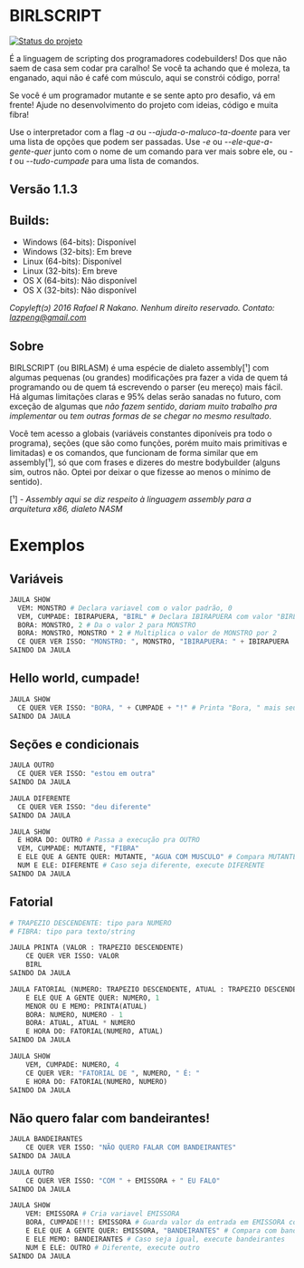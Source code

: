 # BIRLSCRIPT

[![Status do projeto](https://www.openhub.net/p/birlscript/widgets/project_thin_badge?format=gif&ref=Thin+badge)](https://www.openhub.net/p/birlscript)

É a linguagem de scripting dos programadores codebuilders! Dos que não saem de casa
sem codar pra caralho! Se você ta achando que é moleza, ta enganado, aqui não é
café com músculo, aqui se constrói código, porra!

Se você é um programador mutante e se sente apto pro desafio, vá em frente!
Ajude no desenvolvimento do projeto com ideias, código e muita fibra!

Use o interpretador com a flag *-a* ou *--ajuda-o-maluco-ta-doente* para ver uma lista
de opções que podem ser passadas. Use *-e* ou *--ele-que-a-gente-quer* junto com o nome
de um comando para ver mais sobre ele, ou *-t* ou *--tudo-cumpade* para uma lista de comandos.

## Versão 1.1.3

## Builds:
* Windows (64-bits): Disponível
* Windows (32-bits): Em breve
* Linux   (64-bits): Disponível
* Linux   (32-bits): Em breve
* OS X    (64-bits): Não disponível
* OS X    (32-bits): Não disponível

*Copyleft(ɔ) 2016 Rafael R Nakano. Nenhum direito reservado.*
*Contato: lazpeng@gmail.com*

## Sobre
BIRLSCRIPT (ou BIRLASM) é uma espécie de dialeto assembly[¹] com algumas pequenas (ou grandes)
modificações pra fazer a vida de quem tá programando ou de quem tá escrevendo o parser
(eu mereço) mais fácil. Há algumas limitações claras e 95% delas serão sanadas no futuro,
com exceção de algumas que *não fazem sentido*, *dariam muito trabalho pra implementar* ou
*tem outras formas de se chegar no mesmo resultado*.

Você tem acesso a globais (variáveis constantes diponíveis pra todo o programa), seções
(que são como funções, porém muito mais primitivas e limitadas) e os comandos, que funcionam
de forma similar que em assembly[¹], só que com frases e dizeres do mestre bodybuilder (alguns sim,
outros não. Optei por deixar o que fizesse ao menos o mínimo de sentido).

[¹] - *Assembly aqui se diz respeito à linguagem assembly para a arquitetura x86, dialeto NASM*

# Exemplos

## Variáveis
```python
JAULA SHOW
  VEM: MONSTRO # Declara variavel com o valor padrão, 0
  VEM, CUMPADE: IBIRAPUERA, "BIRL" # Declara IBIRAPUERA com valor "BIRL"
  BORA: MONSTRO, 2 # Da o valor 2 para MONSTRO
  BORA: MONSTRO, MONSTRO * 2 # Multiplica o valor de MONSTRO por 2
  CE QUER VER ISSO: "MONSTRO: ", MONSTRO, "IBIRAPUERA: " + IBIRAPUERA
SAINDO DA JAULA
```

## Hello world, cumpade!
```python
JAULA SHOW
  CE QUER VER ISSO: "BORA, " + CUMPADE + "!" # Printa "Bora, " mais seu username
SAINDO DA JAULA
```

## Seções e condicionais
```python
JAULA OUTRO
  CE QUER VER ISSO: "estou em outra"
SAINDO DA JAULA

JAULA DIFERENTE
  CE QUER VER ISSO: "deu diferente"
SAINDO DA JAULA

JAULA SHOW
  E HORA DO: OUTRO # Passa a execução pra OUTRO
  VEM, CUMPADE: MUTANTE, "FIBRA"
  E ELE QUE A GENTE QUER: MUTANTE, "AGUA COM MUSCULO" # Compara MUTANTE com "AGUA COM MUSCULO"
  NUM E ELE: DIFERENTE # Caso seja diferente, execute DIFERENTE
SAINDO DA JAULA
```

## Fatorial
```python
# TRAPEZIO DESCENDENTE: tipo para NUMERO
# FIBRA: tipo para texto/string

JAULA PRINTA (VALOR : TRAPEZIO DESCENDENTE)
    CE QUER VER ISSO: VALOR
    BIRL
SAINDO DA JAULA

JAULA FATORIAL (NUMERO: TRAPEZIO DESCENDENTE, ATUAL : TRAPEZIO DESCENDENTE)
    E ELE QUE A GENTE QUER: NUMERO, 1
    MENOR OU E MEMO: PRINTA(ATUAL)
    BORA: NUMERO, NUMERO - 1
    BORA: ATUAL, ATUAL * NUMERO
    E HORA DO: FATORIAL(NUMERO, ATUAL)
SAINDO DA JAULA

JAULA SHOW
    VEM, CUMPADE: NUMERO, 4
    CE QUER VER: "FATORIAL DE ", NUMERO, " É: "
    E HORA DO: FATORIAL(NUMERO, NUMERO)
SAINDO DA JAULA
```

## Não quero falar com bandeirantes!
```python
JAULA BANDEIRANTES
    CE QUER VER ISSO: "NÃO QUERO FALAR COM BANDEIRANTES"
SAINDO DA JAULA

JAULA OUTRO
    CE QUER VER ISSO: "COM " + EMISSORA + " EU FALO"
SAINDO DA JAULA

JAULA SHOW
    VEM: EMISSORA # Cria variavel EMISSORA
    BORA, CUMPADE!!!: EMISSORA # Guarda valor da entrada em EMISSORA com letras maiusculas
    E ELE QUE A GENTE QUER: EMISSORA, "BANDEIRANTES" # Compara com bandeirantes
    E ELE MEMO: BANDEIRANTES # Caso seja igual, execute bandeirantes
    NUM E ELE: OUTRO # Diferente, execute outro
SAINDO DA JAULA
```
